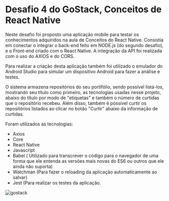 # Desafio 4 do GoStack, Conceitos de React Native

Neste desafio foi proposto uma aplicação mobile para testar os conhecimentos adquiridos na aula de Conceitos do React Native. 
Consistia em conectar o integrar o back-end feito em NODE.js (do segundo desafio), e o Front-end criado com o React Native. A integração  da API foi realizada com o uso do AXIOS e do CORS.

Para realizar a criação desta aplicação também foi utilizado o emulador do Android Studio para simular um dispositivo Android para fazer a análise e testes.

O sistema armazena repositórios do seu portifólio, sendo possível listá-los, mostrando seu título como primeiro, as tecnologias usadas nesse projeto, abaixo do título por modo de "etiquetas" e também o número de curtidas que o repositório recebeu. Além disso, também é póssível curtir os repositórios listados ao clicar no botão "Curtir" abaixo da informação de curtidas.

Foram utilizados as tecnologias:

- Axios
- Core
- React Native
- Javascript
- Babel ( Utilizado para transcrever o código para o navegador de uma forma que ele entenda as versões mais novas do ES6 ou outros que ele ainda não suporta)
- Watchman (Para fazer o reloading da aplicação automaticamente ao salvar)
- Jest (Para realizar os testes da aplicação.

![gostack](https://user-images.githubusercontent.com/50913322/80768458-da8b5480-8b20-11ea-9ad9-a4937f779986.jpg)


